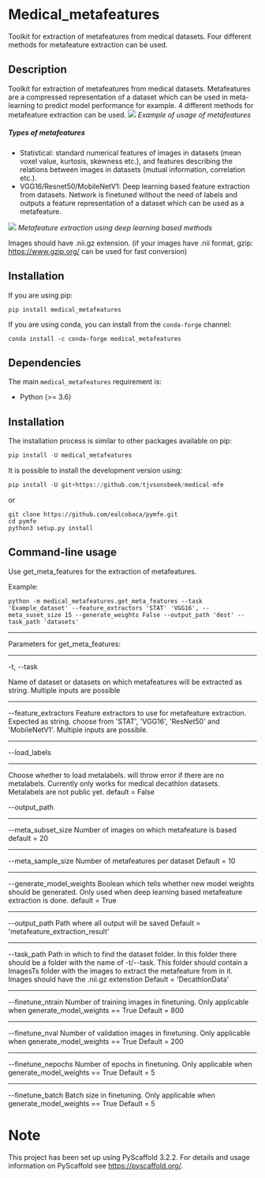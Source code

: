 Medical_metafeatures
===============

Toolkit for extraction of metafeatures from medical datasets. Four different methods for metafeature extraction can be used.

## Description

Toolkit for extraction of metafeatures from medical datasets. Metafeatures are a compressed representation of a dataset which can be used in meta-learning to predict model performance for example. 4 different methods for metafeature extraction can be used. 
![](media/metalearningsystem.png&s=200)
*Example of usage of metafeatures*


##### Types of metafeatures
* Statistical: standard numerical features of images in datasets (mean voxel value, kurtosis, skewness etc.), and features describing the relations between images in datasets (mutual information, correlation etc.). 
* VGG16/Resnet50/MobileNetV1: Deep learning based feature extraction from datasets. Network is finetuned without the need of labels and outputs a feature representation of a dataset which can be used as a metafeature.  

![](media/finetuning.png&s=200)
*Metafeature extraction using deep learning based methods*


Images should have .nii.gz extension.
(if your images have .nii format, gzip: https://www.gzip.org/ can be used for fast conversion)

## Installation

If you are using pip:

    pip install medical_metafeatures

If you are using conda, you can install from the `conda-forge` channel:

    conda install -c conda-forge medical_metafeatures
## Dependencies

The main `medical_metafeatures` requirement is:
* Python (>= 3.6)



## Installation

The installation process is similar to other packages available on pip:

```python
pip install -U medical_metafeatures
```

It is possible to install the development version using:

```python
pip install -U git+https://github.com/tjvsonsbeek/medical-mfe
```

or

```
git clone https://github.com/ealcobaca/pymfe.git
cd pymfe
python3 setup.py install
```
## Command-line usage

Use get_meta_features for the extraction of metafeatures. 

Example: 

    python -m medical_metafeatures.get_meta_features --task 'Example_dataset' --feature_extractors 'STAT' 'VGG16', --meta_suset_size 15 --generate_weights False --output_path 'dest' --task_path 'datasets' 
   
___
Parameters for get_meta_features:
___
-t, --task

Name of dataset or datasets on which metafeatures will be extracted as string. Multiple inputs are possible
___
--feature_extractors
Feature extractors to use for metafeature extraction. Expected as string.  choose from 'STAT', 'VGG16', 'ResNet50' and  'MobileNetV1'. Multiple inputs are possible. 
___
--load_labels
___
Choose whether to load metalabels. will throw error if there are no metalabels. Currently only works for medical decathlon datasets. Metalabels are not public yet.
default = False

--output_path
____
--meta_subset_size
Number of images on which metafeature is based
default = 20
____
--meta_sample_size
Number of metafeatures per dataset
Default = 10
___
--generate_model_weights
Boolean which tells whether new model weights should be generated. Only used when deep learning based metafeature extraction is done. 
default = True
___
--output_path
Path where all output will be saved
Default = 'metafeature_extraction_result'
___
--task_path
Path in which to find the dataset folder. In this folder there should be a folder with the name of -t/--task. This folder should contain a ImagesTs folder with the images to extract the metafeature from in it. Images should have the .nii.gz extenstion
Default = 'DecathlonData'
___
--finetune_ntrain
Number of training images in finetuning. Only applicable when generate_model_weights == True
Default = 800 
___
--finetune_nval
Number of validation images in finetuning. Only applicable when generate_model_weights == True
Default = 200 
___
--finetune_nepochs
Number of epochs in finetuning. Only applicable when generate_model_weights == True
Default = 5
___
--finetune_batch
Batch size in finetuning. Only applicable when generate_model_weights == True
Default = 5

Note
====

This project has been set up using PyScaffold 3.2.2. For details and usage
information on PyScaffold see https://pyscaffold.org/.